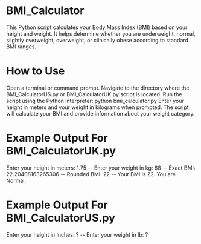 # BMI_Calculator
This Python script calculates your Body Mass Index (BMI) based on your height and weight. It helps determine whether you are underweight, normal, slightly overweight, overweight, or clinically obese according to standard BMI ranges.

# How to Use
Open a terminal or command prompt.
Navigate to the directory where the BMI_CalculatorUS.py or BMI_CalculatorUK.py script is located.
Run the script using the Python interpreter: python bmi_calculator.py
Enter your height in meters and your weight in kilograms when prompted.
The script will calculate your BMI and provide information about your weight category.
# Example Output For BMI_CalculatorUK.py
Enter your height in meters: 1.75 --
Enter your weight in kg: 68 --
Exact BMI: 22.20408163265306 --
Rounded BMI: 22 --
Your BMI is 22. You are Normal.

# Example Output For BMI_CalculatorUS.py
Enter your height in Inches:  ? --
Enter your weight in lb: ?
